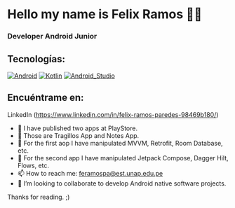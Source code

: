 # Hello my name is Felix Ramos 👋😄
### Developer Android Junior
## Tecnologías:
[![Android](https://img.shields.io/badge/Android-3DDC84?style=for-the-badge&logo=android&logoColor=white&labelColor=101010)]()
[![Kotlin](https://img.shields.io/badge/Kotlin-0095D5?style=for-the-badge&logo=kotlin&logoColor=white&labelColor=101010)]()
[![Android_Studio](https://img.shields.io/badge/Android_Studio-3DDC84?style=for-the-badge&logo=android-studio&logoColor=white&labelColor=101010)]()
</br>


## Encuéntrame en:
 
LinkedIn (https://www.linkedin.com/in/felix-ramos-paredes-98469b180/)

- 🔭 I have published two apps at PlayStore.
- 🔭 Those are Tragillos App and Notes App.
- 🔭 For the first aop I have manipulated MVVM, Retrofit, Room Database, etc.
- 🌱 For the second app I have manipulated Jetpack Compose, Dagger Hilt, Flows, etc.
- 📫 How to reach me: feramospa@est.unap.edu.pe
- 👯 I’m looking to collaborate to develop Android native software projects.


Thanks for reading. ;)

<!--
**felixrp74/felixrp74** is a ✨ _special_ ✨ repository because its `README.md` (this file) appears on your GitHub profile.

Here are some ideas to get you started:

- 🔭 I’m currently working on ...
- 🌱 I’m currently learning ...
- 👯 I’m looking to collaborate on ...
- 🤔 I’m looking for help with ...
- 💬 Ask me about ...
- 📫 How to reach me: ...
- 😄 Pronouns: ...
- ⚡ Fun fact: ...
-->
